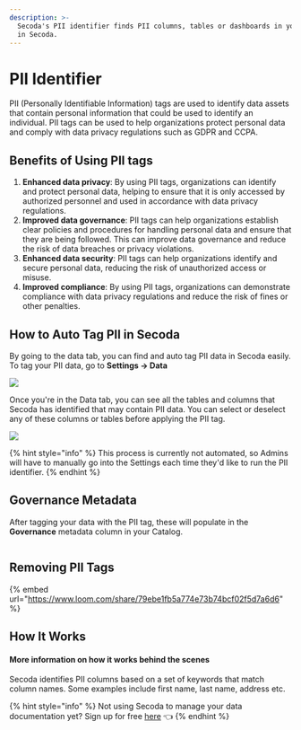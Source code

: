 ```yaml
---
description: >-
  Secoda's PII identifier finds PII columns, tables or dashboards in your data
  in Secoda.
---
```


# PII Identifier

PII (Personally Identifiable Information) tags are used to identify data assets that contain personal information that could be used to identify an individual. PII tags can be used to help organizations protect personal data and comply with data privacy regulations such as GDPR and CCPA.

## Benefits of Using PII tags

1. **Enhanced data privacy**: By using PII tags, organizations can identify and protect personal data, helping to ensure that it is only accessed by authorized personnel and used in accordance with data privacy regulations.
2. **Improved data governance**: PII tags can help organizations establish clear policies and procedures for handling personal data and ensure that they are being followed. This can improve data governance and reduce the risk of data breaches or privacy violations.
3. **Enhanced data security**: PII tags can help organizations identify and secure personal data, reducing the risk of unauthorized access or misuse.
4. **Improved compliance**: By using PII tags, organizations can demonstrate compliance with data privacy regulations and reduce the risk of fines or other penalties.

## **How to Auto Tag PII in Secoda** <a href="#h_3a4bfd6458" id="h_3a4bfd6458"></a>

By going to the data tab, you can find and auto tag PII data in Secoda easily. To tag your PII data, go to **Settings -> Data**

![](https://secoda-public-media-assets.s3.amazonaws.com/Group%20587%20\(3\)%20\(1\)%20\(1\)%20\(1\)%20\(1\)%20\(1\).png)

Once you're in the Data tab, you can see all the tables and columns that Secoda has identified that may contain PII data. You can select or deselect any of these columns or tables before applying the PII tag.

![](https://secoda-public-media-assets.s3.amazonaws.com/Group%20587%20\(2\).png)

{% hint style="info" %}
This process is currently not automated, so Admins will have to manually go into the Settings each time they'd like to run the PII identifier.
{% endhint %}

## Governance Metadata

After tagging your data with the PII tag, these will populate in the **Governance** metadata column in your Catalog.

<figure><img src="https://secoda-public-media-assets.s3.amazonaws.com/Screenshot%202023-05-22%20at%203.56.25%20PM.png" alt=""><figcaption></figcaption></figure>

## Removing PII Tags

{% embed url="https://www.loom.com/share/79ebe1fb5a774e73b74bcf02f5d7a6d6" %}

## How It Works

#### More information on how it works behind the scenes

Secoda identifies PII columns based on a set of keywords that match column names. Some examples include first name, last name, address etc.



{% hint style="info" %}
Not using Secoda to manage your data documentation yet? Sign up for free [here](http://app.secoda.co/) 👈
{% endhint %}

